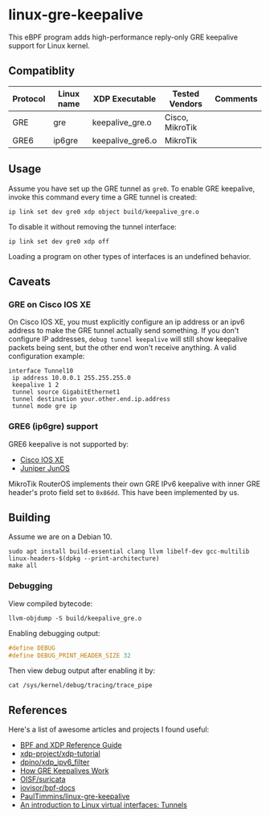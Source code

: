 # linux-gre-keepalive

This eBPF program adds high-performance reply-only GRE keepalive support for Linux kernel.

## Compatiblity

| Protocol 	| Linux name 	| XDP Executable   	| Tested Vendors  	| Comments    	|
|----------	|------------	|------------------	|-----------------	|-------------	|
| GRE      	| gre        	| keepalive_gre.o  	| Cisco, MikroTik 	|             	|
| GRE6     	| ip6gre     	| keepalive_gre6.o 	| MikroTik       	|             	|

## Usage

Assume you have set up the GRE tunnel as `gre0`. To enable GRE keepalive, invoke this command every time a GRE tunnel is created:

```shell
ip link set dev gre0 xdp object build/keepalive_gre.o
```

To disable it without removing the tunnel interface:

```shell
ip link set dev gre0 xdp off
```

Loading a program on other types of interfaces is an undefined behavior.

## Caveats

### GRE on Cisco IOS XE

On Cisco IOS XE, you must explicitly configure an ip address or an ipv6 address to make the GRE tunnel actually send something. If you don't configure IP addresses, `debug tunnel keepalive` will still show keepalive packets being sent, but the other end won't receive anything. A valid configuration example:

```
interface Tunnel10
 ip address 10.0.0.1 255.255.255.0
 keepalive 1 2
 tunnel source GigabitEthernet1
 tunnel destination your.other.end.ip.address
 tunnel mode gre ip
```

### GRE6 (ip6gre) support

GRE6 keepalive is not supported by:

* [Cisco IOS XE](https://www.cisco.com/c/en/us/td/docs/ios-xml/ios/interface/configuration/xe-16-6/ir-xe-16-6-book/ir-gre-ipv6-tunls-xe.html#GUID-B8369497-671A-4B51-A749-A81971011A29)
* [Juniper JunOS](https://www.juniper.net/documentation/en_US/junos/topics/concept/gre-keepalive-time-overview.html)

MikroTik RouterOS implements their own GRE IPv6 keepalive with inner GRE header's proto field set to `0x86dd`. This have been implemented by us.

## Building

Assume we are on a Debian 10.

```shell
sudo apt install build-essential clang llvm libelf-dev gcc-multilib linux-headers-$(dpkg --print-architecture)
make all
```

### Debugging

View compiled bytecode:

```shell
llvm-objdump -S build/keepalive_gre.o
```

Enabling debugging output:

```c
#define DEBUG
#define DEBUG_PRINT_HEADER_SIZE 32
```

Then view debug output after enabling it by:

```shell
cat /sys/kernel/debug/tracing/trace_pipe
```

## References

Here's a list of awesome articles and projects I found useful:

* [BPF and XDP Reference Guide](https://docs.cilium.io/en/latest/bpf/)
* [xdp-project/xdp-tutorial](https://github.com/xdp-project/xdp-tutorial)
* [dpino/xdp_ipv6_filter](https://github.com/dpino/xdp_ipv6_filter)
* [How GRE Keepalives Work](https://www.cisco.com/c/en/us/support/docs/ip/generic-routing-encapsulation-gre/63760-gre-keepalives-63760.html)
* [OISF/suricata](https://github.com/OISF/suricata)
* [iovisor/bpf-docs](https://github.com/iovisor/bpf-docs)
* [PaulTimmins/linux-gre-keepalive](https://github.com/PaulTimmins/linux-gre-keepalive)
* [An introduction to Linux virtual interfaces: Tunnels](https://developers.redhat.com/blog/2019/05/17/an-introduction-to-linux-virtual-interfaces-tunnels/)
